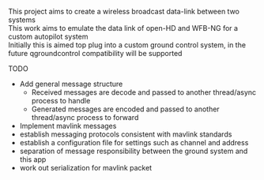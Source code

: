 This project aims to create a wireless broadcast data-link between two systems<br>
This work aims to emulate the data link of open-HD and WFB-NG for a custom autopilot system<br>
Initially this is aimed top plug into a custom ground control system, in the future qgroundcontrol compatibility will be supported

TODO<br>
* Add general message structure
  * Received messages are decode and passed to another thread/async process to handle
  * Generated messages are encoded and passed to another thread/async process to forward
* Implement mavlink messages
* establish messaging protocols consistent with mavlink standards
* establish a configuration file for settings such as channel and address
* separation of message responsibility between the ground system and this app
* work out serialization for mavlink packet